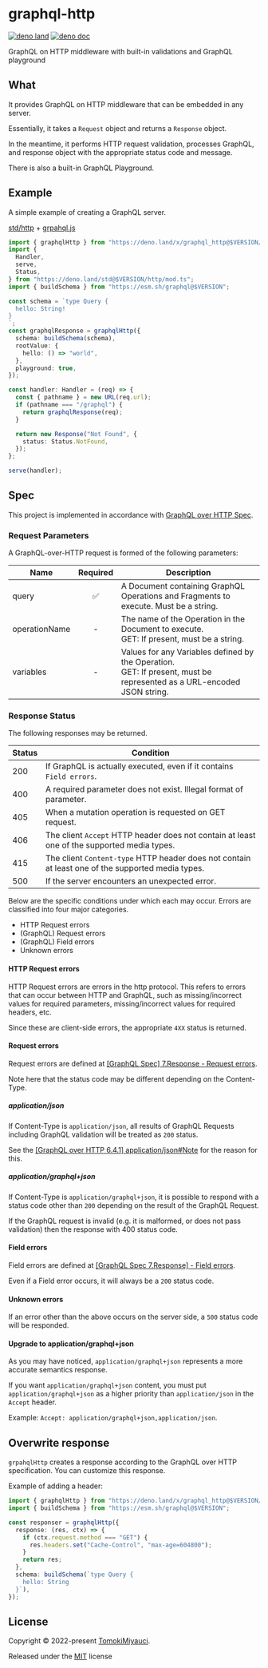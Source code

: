 # graphql-http

[![deno land](http://img.shields.io/badge/available%20on-deno.land/x-lightgrey.svg?logo=deno&labelColor=black&color=black)](https://deno.land/x/graphql_http)
[![deno doc](https://img.shields.io/badge/deno-doc-black)](https://doc.deno.land/https/deno.land/x/graphql_http/mod.ts)

GraphQL on HTTP middleware with built-in validations and GraphQL playground

## What

It provides GraphQL on HTTP middleware that can be embedded in any server.

Essentially, it takes a `Request` object and returns a `Response` object.

In the meantime, it performs HTTP request validation, processes GraphQL, and
response object with the appropriate status code and message.

There is also a built-in GraphQL Playground.

## Example

A simple example of creating a GraphQL server.

[std/http](https://deno.land/std/http) +
[grpahql.js](https://github.com/graphql/graphql-js)

```ts
import { graphqlHttp } from "https://deno.land/x/graphql_http@$VERSION/mod.ts";
import {
  Handler,
  serve,
  Status,
} from "https://deno.land/std@$VERSION/http/mod.ts";
import { buildSchema } from "https://esm.sh/graphql@$VERSION";

const schema = `type Query {
  hello: String!
}
`;
const graphqlResponse = graphqlHttp({
  schema: buildSchema(schema),
  rootValue: {
    hello: () => "world",
  },
  playground: true,
});

const handler: Handler = (req) => {
  const { pathname } = new URL(req.url);
  if (pathname === "/graphql") {
    return graphqlResponse(req);
  }

  return new Response("Not Found", {
    status: Status.NotFound,
  });
};

serve(handler);
```

## Spec

This project is implemented in accordance with
[GraphQL over HTTP Spec](https://graphql.github.io/graphql-over-http/).

### Request Parameters

A GraphQL-over-HTTP request is formed of the following parameters:

| Name          |      Required      | Description                                                                                                                |
| ------------- | :----------------: | -------------------------------------------------------------------------------------------------------------------------- |
| query         | :white_check_mark: | A Document containing GraphQL Operations and Fragments to execute. Must be a string.                                       |
| operationName |         -          | The name of the Operation in the Document to execute. <br>GET: If present, must be a string.                               |
| variables     |         -          | Values for any Variables defined by the Operation. <br> GET: If present, must be represented as a URL-encoded JSON string. |

### Response Status

The following responses may be returned.

| Status | Condition                                                                                         |
| ------ | ------------------------------------------------------------------------------------------------- |
| 200    | If GraphQL is actually executed, even if it contains `Field errors`.                              |
| 400    | A required parameter does not exist. Illegal format of parameter.                                 |
| 405    | When a mutation operation is requested on GET request.                                            |
| 406    | The client `Accept` HTTP header does not contain at least one of the supported media types.       |
| 415    | The client `Content-type` HTTP header does not contain at least one of the supported media types. |
| 500    | If the server encounters an unexpected error.                                                     |

Below are the specific conditions under which each may occur. Errors are
classified into four major categories.

- HTTP Request errors
- (GraphQL) Request errors
- (GraphQL) Field errors
- Unknown errors

#### HTTP Request errors

HTTP Request errors are errors in the http protocol. This refers to errors that
can occur between HTTP and GraphQL, such as missing/incorrect values for
required parameters, missing/incorrect values for required headers, etc.

Since these are client-side errors, the appropriate `4XX` status is returned.

#### Request errors

Request errors are defined at
[[GraphQL Spec] 7.Response - Request errors](https://spec.graphql.org/draft/#sec-Errors.Request-errors).

Note here that the status code may be different depending on the Content-Type.

##### application/json

If Content-Type is `application/json`, all results of GraphQL Requests including
GraphQL validation will be treated as `200` status.

See the
[[GraphQL over HTTP 6.4.1] application/json#Note](https://graphql.github.io/graphql-over-http/draft/#note-a7d14)
for the reason for this.

##### application/graphql+json

If Content-Type is `application/graphql+json`, it is possible to respond with a
status code other than `200` depending on the result of the GraphQL Request.

If the GraphQL request is invalid (e.g. it is malformed, or does not pass
validation) then the response with 400 status code.

#### Field errors

Field errors are defined at
[[GraphQL Spec 7.Response] - Field errors](https://spec.graphql.org/draft/#sec-Errors.Field-errors).

Even if a Field error occurs, it will always be a `200` status code.

#### Unknown errors

If an error other than the above occurs on the server side, a `500` status code
will be responded.

#### Upgrade to application/graphql+json

As you may have noticed, `application/graphql+json` represents a more accurate
semantics response.

If you want `application/graphql+json` content, you must put
`application/graphql+json` as a higher priority than `application/json` in the
`Accept` header.

Example: `Accept: application/graphql+json,application/json`.

## Overwrite response

`grpahqlHttp` creates a response according to the GraphQL over HTTP
specification. You can customize this response.

Example of adding a header:

```ts
import { graphqlHttp } from "https://deno.land/x/graphql_http@$VERSION/mod.ts";
import { buildSchema } from "https://esm.sh/graphql@$VERSION";

const responser = graphqlHttp({
  response: (res, ctx) => {
    if (ctx.request.method === "GET") {
      res.headers.set("Cache-Control", "max-age=604800");
    }
    return res;
  },
  schema: buildSchema(`type Query {
    hello: String
  }`),
});
```

## License

Copyright © 2022-present [TomokiMiyauci](https://github.com/TomokiMiyauci).

Released under the [MIT](./LICENSE) license
